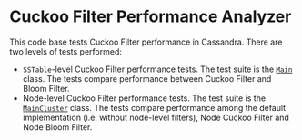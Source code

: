 # Cuckoo Filter Performance Analyzer

This code base tests Cuckoo Filter performance in Cassandra. There are two levels of tests performed:
- `SSTable`-level Cuckoo Filter performance tests. The test suite is the [`Main`](Main.java) class. The tests compare performance between Cuckoo Filter and Bloom Filter.
- Node-level Cuckoo Filter performance tests. The test suite is the [`MainCluster`](MainCluster.java) class. The tests compare performance among the default implementation (i.e. without node-level filters), Node Cuckoo Filter and Node Bloom Filter.
